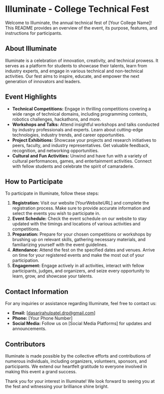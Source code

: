 # Illuminate - College Technical Fest

Welcome to Illuminate, the annual technical fest of [Your College Name]! This README provides an overview of the event, its purpose, features, and instructions for participants.

## About Illuminate

Illuminate is a celebration of innovation, creativity, and technical prowess. It serves as a platform for students to showcase their talents, learn from industry experts, and engage in various technical and non-technical activities. Our fest aims to inspire, educate, and empower the next generation of innovators and leaders.

## Event Highlights

- **Technical Competitions:** Engage in thrilling competitions covering a wide range of technical domains, including programming contests, robotics challenges, hackathons, and more.
- **Workshops and Talks:** Attend insightful workshops and talks conducted by industry professionals and experts. Learn about cutting-edge technologies, industry trends, and career opportunities.
- **Project Exhibitions:** Showcase your projects and research initiatives to peers, faculty, and industry representatives. Get valuable feedback, recognition, and networking opportunities.
- **Cultural and Fun Activities:** Unwind and have fun with a variety of cultural performances, games, and entertainment activities. Connect with fellow students and celebrate the spirit of camaraderie.

## How to Participate

To participate in Illuminate, follow these steps:

1. **Registration:** Visit our website [YourWebsiteURL] and complete the registration process. Make sure to provide accurate information and select the events you wish to participate in.
2. **Event Schedule:** Check the event schedule on our website to stay updated with the timings and locations of various activities and competitions.
3. **Preparation:** Prepare for your chosen competitions or workshops by brushing up on relevant skills, gathering necessary materials, and familiarizing yourself with the event guidelines.
4. **Attendance:** Attend the fest on the specified dates and venues. Arrive on time for your registered events and make the most out of your participation.
5. **Engagement:** Engage actively in all activities, interact with fellow participants, judges, and organizers, and seize every opportunity to learn, grow, and showcase your talents.

## Contact Information

For any inquiries or assistance regarding Illuminate, feel free to contact us:

- **Email:** [dasarirahulpatel.drp@gmail.com]
- **Phone:** [Your Phone Number]
- **Social Media:** Follow us on [Social Media Platforms] for updates and announcements.

## Contributors

Illuminate is made possible by the collective efforts and contributions of numerous individuals, including organizers, volunteers, sponsors, and participants. We extend our heartfelt gratitude to everyone involved in making this event a grand success.

Thank you for your interest in Illuminate! We look forward to seeing you at the fest and witnessing your brilliance shine bright.

